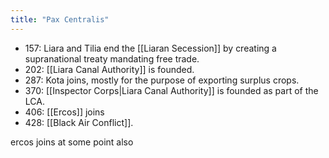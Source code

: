 ```yaml
---
title: "Pax Centralis"
---
```


- 157: Liara and Tilia end the [[Liaran Secession]] by creating a supranational treaty mandating free trade.
- 202: [[Liara Canal Authority]] is founded.
- 287: Kota joins, mostly for the purpose of exporting surplus crops.
- 370: [[Inspector Corps|Liara Canal Authority]] is founded as part of the LCA.
- 406: [[Ercos]] joins
- 428: [[Black Air Conflict]].

ercos joins at some point also
